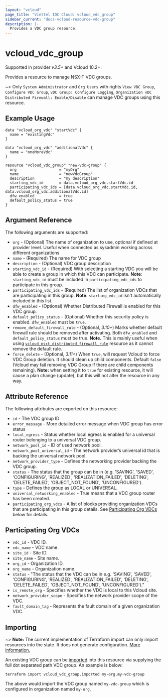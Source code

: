 ```yaml
---
layout: "vcloud"
page_title: "Viettel IDC Cloud: vcloud_vdc_group"
sidebar_current: "docs-vcloud-resource-vdc-group"
description: |-
  Provides a VDC group resource.
---
```


# vcloud\_vdc\_group
Supported in provider *v3.5+* and Vcloud 10.2+.

Provides a resource to manage NSX-T VDC groups.

~> Only `System Administrator` and `Org Users` with rights `View VDC Group`, `Configure VDC Group`, `vDC Group: Configure Logging`, `Organization vDC Distributed Firewall: Enable/Disable` can manage VDC groups using this resource.

## Example Usage

```hcl
data "vcloud_org_vdc" "startVdc" {
  name = "existingVdc"
}

data "vcloud_org_vdc" "additionalVdc" {
  name = "oneMoreVdc"
}

resource "vcloud_vdc_group" "new-vdc-group" {
  org                   = "myOrg"
  name                  = "newVdcGroup"
  description           = "my description"
  starting_vdc_id       = data.vcloud_org_vdc.startVdc.id
  participating_vdc_ids = [data.vcloud_org_vdc.startVdc.id, data.vcloud_org_vdc.additionalVdc.id]
  dfw_enabled           = true
  default_policy_status = true
}
```

## Argument Reference

The following arguments are supported:

* `org` - (Optional) The name of organization to use, optional if defined at provider level. Useful when connected as sysadmin working across different organizations
* `name` - (Required) The name for VDC group
* `description` - (Optional) VDC group description
* `starting_vdc_id` - (Required) With selecting a starting VDC you will be able to create a group in which this VDC can participate. **Note**: `starting_vdc_id` must be included in `participating_vdc_ids` to participate in this group.
* `participating_vdc_ids` - (Required) The list of organization VDCs that are participating in this group. **Note**: `starting_vdc_id` isn't automatically included in this list.
* `dfw_enabled` - (Optional) Whether Distributed Firewall is enabled for this VDC group.
* `default_policy_status` - (Optional) Whether this security policy is enabled. `dfw_enabled` must be `true`.
* `remove_default_firewall_rule` - (Optional, *3.10+*) Marks whether default firewall rule should be
  removed after activating. Both `dfw_enabled` and `default_policy_status` must be true. **Note.**
  This is mainly useful when using
  [`vcloud_nsxt_distributed_firewall_rule`](/providers/vmware/vcloud/latest/docs/resources/nsxt_distributed_firewall_rule)
  resource as it cannot remove the default rule.
* `force_delete` - (Optional, *3.11+*) When `true`, will request Vcloud to force VDC Group deletion. It
  should clean up child components. Default `false` (Vcloud may fail removing VDC Group if there are
  child components remaining). **Note:** when setting it to `true` for existing resource, it will
  cause a plan change (update), but this will not alter the resource in any way.

## Attribute Reference

The following attributes are exported on this resource:

* `id` - The VDC group ID
* `error_message` - More detailed error message when VDC group has error status
* `local_egress` - Status whether local egress is enabled for a universal router belonging to a universal VDC group.
* `network_pool_id` - ID of used network pool.
* `network_pool_universal_id` - The network provider’s universal id that is backing the universal network pool.
* `network_provider_type` - Defines the networking provider backing the VDC group.
* `status` - The status that the group can be in (e.g. 'SAVING', 'SAVED', 'CONFIGURING', 'REALIZED', 'REALIZATION_FAILED', 'DELETING', 'DELETE_FAILED', 'OBJECT_NOT_FOUND', 'UNCONFIGURED').
* `type` - Defines the group as LOCAL or UNIVERSAL.
* `universal_networking_enabled` - True means that a VDC group router has been created.
* `participating_org_vdcs` - A list of blocks providing organization VDCs that are participating in this group details. See [Participating Org VDCs](#participatingOrgVdcs) below for details.

<a id="participatingOrgVdcs"></a>
## Participating Org VDCs

* `vdc_id` - VDC ID.
* `vdc_name` - VDC name.
* `site_id` - Site ID.
* `site_name` - Site name.
* `org_id` - Organization ID.
* `org_name` - Organization name.
* `status` - "The status that the VDC can be in e.g. 'SAVING', 'SAVED', 'CONFIGURING', 'REALIZED', 'REALIZATION_FAILED', 'DELETING', 'DELETE_FAILED', 'OBJECT_NOT_FOUND', 'UNCONFIGURED')."
* `is_remote_org` - Specifies whether the VDC is local to this Vcloud site.
* `network_provider_scope` - Specifies the network provider scope of the VDC.
* `fault_domain_tag` - Represents the fault domain of a given organization VDC.

## Importing

~> **Note:** The current implementation of Terraform import can only import resources into the state.
It does not generate configuration. [More information.](https://www.terraform.io/docs/import/)

An existing VDC group can be [imported][docs-import] into this resource
via supplying the full dot separated path VDC group. An example is below:

[docs-import]: https://www.terraform.io/docs/import/

```
terraform import vcloud_vdc_group.imported my-org.my-vdc-group
```

The above would import the VDC group named `my-vdc-group` which is configured in organization named `my-org`.
